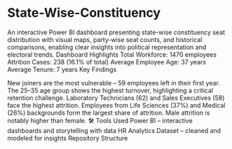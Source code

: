 # State-Wise-Constituency
An interactive Power BI dashboard presenting state-wise constituency seat distribution with visual maps, party-wise seat counts, and historical comparisons, enabling clear insights into political representation and electoral trends.
Dashboard Highlights
Total Workforce: 1470 employees
Attrition Cases: 238 (16.1% of total)
Average Employee Age: 37 years
Average Tenure: 7 years
Key Findings

New joiners are the most vulnerable – 59 employees left in their first year.
The 25–35 age group shows the highest turnover, highlighting a critical retention challenge.
Laboratory Technicians (62) and Sales Executives (58) face the highest attrition.
Employees from Life Sciences (37%) and Medical (26%) backgrounds form the largest share of attrition.
Male attrition is notably higher than female.
🛠️ Tools Used
Power BI – interactive dashboards and storytelling with data
HR Analytics Dataset – cleaned and modeled for insights
Repository Structure
